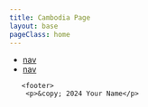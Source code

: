 ```yaml
---
title: Cambodia Page
layout: base
pageClass: home
---
```

<div class="navbar">
    <ul>
        <li><a href="#">nav</a></li>
        <li><a href="#">nav</a></li>
    </ul>
</div>



    
       <footer>
        <p>&copy; 2024 Your Name</p>
  </footer>